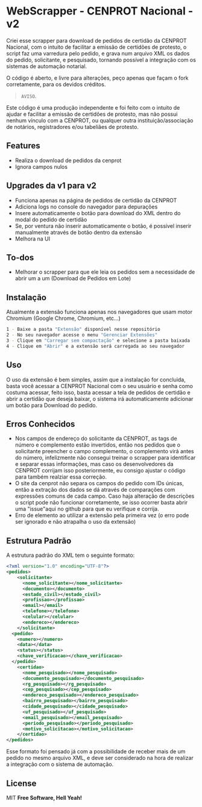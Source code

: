 # WebScrapper - CENPROT Nacional - v2

Criei esse scrapper para download de pedidos de certidão da CENPROT Nacional, com o intuito de facilitar a emissão de certidões de protesto, o script faz uma varredura pelo pedido, e grava num arquivo XML os dados do pedido, solicitante, e pesquisado, tornando possível a integração com os sistemas de automação notarial.

O código é aberto, e livre para alterações, peço apenas que façam o fork corretamente, para os devidos créditos.

>  `AVISO`.

Este código é uma produção independente e foi feito com o intuito de ajudar e facilitar a emissão de certidões de protesto, mas não possui nenhum vínculo com a CENPROT, ou qualquer outra instituição/associação de notários, registradores e/ou tabeliães de protesto.

## Features
- Realiza o download de pedidos da cenprot
- Ignora campos nulos

## Upgrades da v1 para v2
- Funciona apenas na página de pedidos de certidão da CENPROT
- Adiciona logs no console do navegador para depurações
- Insere automaticamente o botão para download do XML dentro do modal do pedido de certidão
- Se, por ventura não inserir automaticamente o botão, é possível inserir manualmente através de botão dentro da extensão
- Melhora na UI

## To-dos
- Melhorar o scrapper para que ele leia os pedidos sem a necessidade de abrir um a um (Download de Pedidos em Lote)

## Instalação
Atualmente a extensão funciona apenas nos navegadores que usam motor Chromium (Google Chrome, Chromium, etc...)

```sh
1 - Baixe a pasta "Extensão" disponível nesse repositório
2 - No seu navegador acesse o menu "Gerenciar Extensões"
3 - Clique em "Carregar sem compactação" e selecione a pasta baixada
4 - Clique em "Abrir" e a extensão será carregada ao seu navegador
```

## Uso

O uso da extensão é bem simples, assim que a instalação for concluida, basta você acessar a CENPROT Nacional com o seu usuário e senha como costuma acessar, feito isso, basta acessar a tela de pedidos de certidão e abrir a certidão que deseja baixar, o sistema irá automaticamente adicionar um botão para Download do pedido.

## Erros Conhecidos

- Nos campos de endereço do solicitante da CENPROT, as tags de número e complemento estão invertidos, então nos pedidos que o solicitante preencher o campo complemento, o complemento virá antes do número, infelizmente não consegui treinar o scrapper para identificar e separar essas informações, mas caso os desenvolvedores da CENPROT corrijam isso posteriormente, eu consigo ajustar o código para também realziar essa correção.
- O site da cenprot não separa os campos do pedido com IDs únicas, então a extração dos dados se dá através de comparações com expressões comuns de cada campo. Caso haja alteração de descrições o script pode não funcionar corretamente, se isso ocorrer basta abrir uma "issue"aqui no github para que eu verifique e corrija.
- Erro de elemento ao utilizar a extensão pela primeira vez (o erro pode ser ignorado e não atrapalha o uso da extensão)

## Estrutura Padrão
A estrutura padrão do XML tem o seguinte formato:

```xml
<?xml version="1.0" encoding="UTF-8"?>
<pedidos>
    <solicitante>
      <nome_solicitante></nome_solicitante>
      <documento></documento>
      <estado_civil></estado_civil>
      <profissao></profissao>
      <email></email>
      <telefone></telefone>
      <celular></celular>
      <endereco></endereco>
    </solicitante>
  <pedido>
    <numero></numero>
    <data></data>
    <status></status>
    <chave_verificacao></chave_verificacao>
  </pedido>
    <certidao>
      <nome_pesquisado></nome_pesquisado>
      <documento_pesquisado></documento_pesquisado>
      <rg_pesquisado></rg_pesquisado>
      <cep_pesquisado></cep_pesquisado>
      <endereco_pesquisado></endereco_pesquisado>
      <bairro_pesquisado></bairro_pesquisado>
      <cidade_pesquisado></cidade_pesquisado>
      <uf_pesquisado></uf_pesquisado>
      <email_pesquisado></email_pesquisado>
      <periodo_pesquisado></periodo_pesquisado>
      <motivo_solicitacao></motivo_solicitacao>
    </certidao>
</pedidos>
```
Esse formato foi pensado já com a possibilidade de receber mais de um pedido no mesmo arquivo XML, e deve ser considerado na hora de realizar a integração com o sistema de automação.

## License
MIT
**Free Software, Hell Yeah!**
